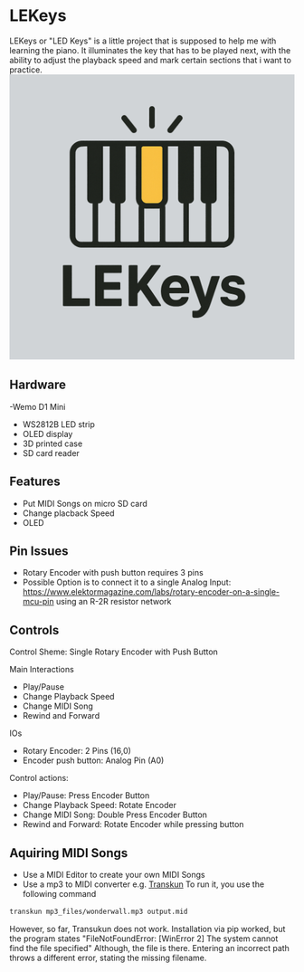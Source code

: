 # LEKeys
LEKeys or "LED Keys" is a little project that is supposed to help me with learning the piano.
It illuminates the key that has to be played next, with the ability to adjust the playback speed and mark certain sections that i want to practice.
![alt text](docs/images/logo_white.png)
## Hardware
-Wemo D1 Mini
- WS2812B LED strip
- OLED display
- 3D printed case
- SD card reader

## Features
- Put MIDI Songs on micro SD card
- Change placback Speed
- OLED 

## Pin Issues
- Rotary Encoder with push button requires 3 pins
- Possible Option is to connect it to a single Analog Input: https://www.elektormagazine.com/labs/rotary-encoder-on-a-single-mcu-pin
using an R-2R resistor network

## Controls
Control Sheme: Single Rotary Encoder with Push Button

Main Interactions
- Play/Pause
- Change Playback Speed
- Change MIDI Song
- Rewind and Forward

IOs
- Rotary Encoder: 2 Pins (16,0)
- Encoder push button: Analog Pin (A0)

Control actions:
- Play/Pause: Press Encoder Button
- Change Playback Speed: Rotate Encoder
- Change MIDI Song: Double Press Encoder Button
- Rewind and Forward: Rotate Encoder while pressing button

## Aquiring MIDI Songs
- Use a MIDI Editor to create your own MIDI Songs
- Use a mp3 to MIDI converter e.g. [Transkun](https://github.com/Yujia-Yan/Transkun/tree/main)
To run it, you use the following command
```bash
transkun mp3_files/wonderwall.mp3 output.mid
```

However, so far, Transukun does not work. Installation via pip worked, but the program states 
"FileNotFoundError: [WinError 2] The system cannot find the file specified"
Although, the file is there. Entering an incorrect path throws a different error, stating the missing filename.